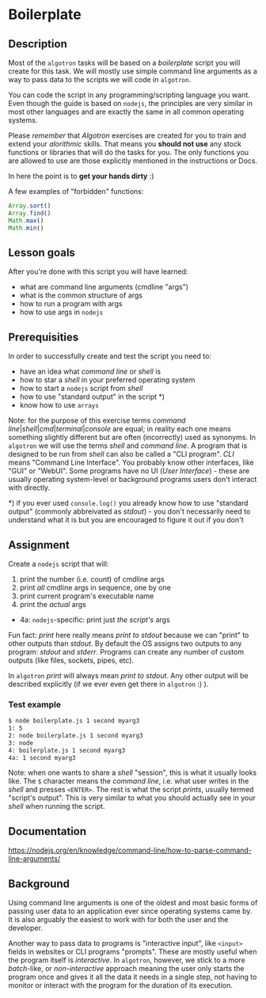 # Boilerplate

## Description

Most of the `algotron` tasks will be based on a _boilerplate_ script
you will create for this task. We will mostly use simple command line
arguments as a way to pass data to the scripts we will code in `algotron`.

You can code the script in any programming/scripting language you want.
Even though the guide is based on `nodejs`, the principles are very
similar in most other languages and are exactly the same in all common
operating systems.

Please _remember_ that _Algotron_ exercises are created for you to train and
extend your _alorithmic_ skills. That means you **should not use** any stock
functions or libraries that will do the tasks for you. The only functions
you are allowed to use are those explicitly mentioned in the instructions
or Docs.

In here the point is to **get your hands dirty** :)

A few examples of "forbidden" functions:
```js
Array.sort()
Array.find()
Math.max()
Math.min()
```

## Lesson goals

After you're done with this script you will have learned:

  - what are command line arguments (cmdline "args")
  - what is the common structure of args
  - how to run a program with args
  - how to use args in `nodejs`

## Prerequisities

In order to successfully create and test the script you need to:

  - have an idea what _command line_ or _shell_ is
  - how to star a _shell_ in your preferred operating system
  - how to start a `nodejs` script from _shell_
  - how to use "standard output" in the script *)
  - know how to use `arrays`

Note: for the purpose of this exercise terms _command line_|_shell_|_cmd_|_terminal_|_console_
are equal; in reality each one means something slightly different but are often (incorrectly)
used as synonyms. In `algotron` we will use the terms _shell_ and _command line_. A program
that is designed to be run from _shell_ can also be called a "CLI program". _CLI_ means "Command
Line Interface". You probably know other interfaces, like "GUI" or "WebUI". Some programs
have no UI (_User Interface_) - these are usually operating system-level or background programs
users don't interact with directly.

*) if you ever used `console.log()` you already know how to use "standard output" (commonly
abbreivated as _stdout_) - you don't necessarily need to understand what it is but you
are encouraged to figure it out if you don't

## Assignment

Create a `nodejs` script that will:

1. print the number (i.e. count) of cmdline args
2. print *all* cmdline args in sequence, one by one
3. print current program's executable name
4. print the *actual* args
  - 4a: `nodejs`-specific: print just *the script's* args

Fun fact: _print_ here really means _print to stdout_ because we can "print" to other outputs than _stdout_.
By default the OS assigns two outputs to any program: _stdout_ and _stderr_. Programs can create any number
of custom outputs (like files, sockets, pipes, etc).

In `algotron` _print_ will always mean _print to stdout_. Any other output will be described explicitly (if
we ever even get there in `algotron` :) ).

### Test example
```bash
$ node boilerplate.js 1 second myarg3
1: 5
2: node boilerplate.js 1 second myarg3
3: node
4: boilerplate.js 1 second myarg3
4a: 1 second myarg3
```

Note: when one wants to share a _shell_ "session", this is what it usually looks like.
The `$` character means the _command line_, i.e. what user writes in the _shell_ and
presses `<ENTER>`. The rest is what the script _prints_, usually termed "script's output".
This is very similar to what you should actually see in your _shell_ when running the
script.

## Documentation

https://nodejs.org/en/knowledge/command-line/how-to-parse-command-line-arguments/

## Background

Using command line arguments is one of the oldest and most basic forms of passing user data to
an application ever since operating systems came by. It is also arguably the easiest to work
with for both the user and the developer.

Another way to pass data to programs is "interactive input", like `<input>` fields in websites
or CLI programs "prompts". These are mostly useful when the program itself is _interactive_.
In `algotron`, however, we stick to a more _batch_-like, or _non-interactive_ approach meaning
the user only starts the program once and gives it all the data it needs in a single step,
not having to monitor or interact with the program for the duration of its execution.
